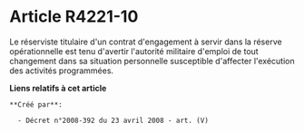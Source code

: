 # Article R4221-10

Le réserviste titulaire d'un contrat d'engagement à servir dans la réserve opérationnelle est tenu d'avertir l'autorité
militaire d'emploi de tout changement dans sa situation personnelle susceptible d'affecter l'exécution des activités
programmées.

**Liens relatifs à cet article**

	**Créé par**:

	  - Décret n°2008-392 du 23 avril 2008 - art. (V)
